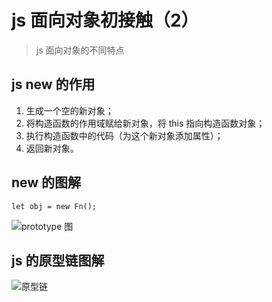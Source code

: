 # js 面向对象初接触（2）
> js 面向对象的不同特点

## js new 的作用
1. 生成一个空的新对象；
2. 将构造函数的作用域赋给新对象，将 this 指向构造函数对象；
3. 执行构造函数中的代码（为这个新对象添加属性）；
4. 返回新对象。

## new 的图解
`let obj = new Fn();`

![prototype 图](https://tomz-1253937763.cos.ap-guangzhou.myqcloud.com/img/201812/prototype.png)


## js 的原型链图解
![原型链](https://tomz-1253937763.cos.ap-guangzhou.myqcloud.com/img/201812/proto.png)

